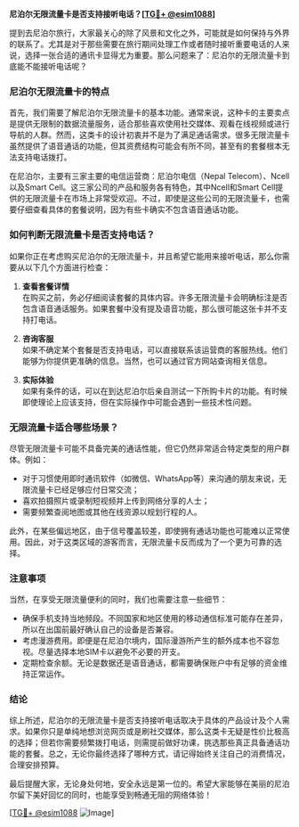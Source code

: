 **尼泊尔无限流量卡是否支持接听电话？[[TG💪+ @esim1088](https://t.me/s/esim1088)]**

提到去尼泊尔旅行，大家最关心的除了风景和文化之外，可能就是如何保持与外界的联系了。尤其是对于那些需要在旅行期间处理工作或者随时接听重要电话的人来说，选择一张合适的通讯卡显得尤为重要。那么问题来了：尼泊尔的无限流量卡到底能不能接听电话呢？

### 尼泊尔无限流量卡的特点

首先，我们需要了解尼泊尔无限流量卡的基本功能。通常来说，这种卡的主要卖点是提供无限制的数据流量服务，适合那些喜欢使用社交媒体、观看在线视频或进行导航的人群。然而，这类卡的设计初衷并不是为了满足通话需求。很多无限流量卡虽然提供了语音通话的功能，但其资费结构可能会有所不同，甚至有的套餐根本无法支持电话拨打。

在尼泊尔，主要有三家主要的电信运营商：尼泊尔电信（Nepal Telecom）、Ncell以及Smart Cell。这三家公司的产品和服务各有特色，其中Ncell和Smart Cell提供的无限流量卡在市场上非常受欢迎。不过，即使是这些公司的无限流量卡，也需要仔细查看具体的套餐说明，因为有些卡确实不包含语音通话功能。

### 如何判断无限流量卡是否支持电话？

如果你正在考虑购买尼泊尔的无限流量卡，并且希望它能用来接听电话，那么你需要从以下几个方面进行检查：

1. **查看套餐详情**  
   在购买之前，务必仔细阅读套餐的具体内容。许多无限流量卡会明确标注是否包含语音通话服务。如果套餐中没有提及语音功能，那么很可能这张卡并不支持打电话。

2. **咨询客服**  
   如果不确定某个套餐是否支持电话，可以直接联系该运营商的客服热线。他们能够为你提供更准确的信息。当然，也可以通过官方网站查询相关信息。

3. **实际体验**  
   如果有条件的话，可以在到达尼泊尔后亲自测试一下所购卡片的功能。有时候即使理论上应该支持，但在实际操作中可能会遇到一些技术性问题。

### 无限流量卡适合哪些场景？

尽管无限流量卡可能不具备完美的通话性能，但它仍然非常适合特定类型的用户群体。例如：
- 对于习惯使用即时通讯软件（如微信、WhatsApp等）来沟通的朋友来说，无限流量卡已经足够应付日常交流；
- 喜欢拍摄照片或录制短视频并上传到网络分享的人士；
- 需要频繁查阅地图或其他在线资源以规划行程的人。

此外，在某些偏远地区，由于信号覆盖较差，即使拥有通话功能也可能难以正常使用。因此，对于这类区域的游客而言，无限流量卡反而成为了一个更为可靠的选择。

### 注意事项

当然，在享受无限流量便利的同时，我们也需要注意一些细节：
- 确保手机支持当地频段。不同国家和地区使用的移动通信标准可能存在差异，所以在出国前最好确认自己的设备是否兼容。
- 考虑漫游费用。即便是在尼泊尔境内，国际漫游所产生的额外成本也不容忽视。尽量选择本地SIM卡以避免不必要的开支。
- 定期检查余额。无论是数据还是语音通话，都需要确保账户中有足够的资金维持正常运作。

### 结论

综上所述，尼泊尔的无限流量卡是否支持接听电话取决于具体的产品设计及个人需求。如果你只是单纯地想浏览网页或是刷社交媒体，那么这类卡无疑是性价比极高的选择；但若你需要频繁拨打电话，则需提前做好功课，挑选那些真正具备通话功能的套餐。总之，无论你最终选择了哪种方式，请记得始终关注自己的消费情况，合理安排预算。

最后提醒大家，无论身处何地，安全永远是第一位的。希望大家能够在美丽的尼泊尔留下美好回忆的同时，也能享受到畅通无阻的网络体验！

[[TG💪+ @esim1088](https://t.me/s/esim1088) ![Image](https://i.postimg.cc/4NQfJmqS/Snipaste-2025-05-13-00-14-12.png)]